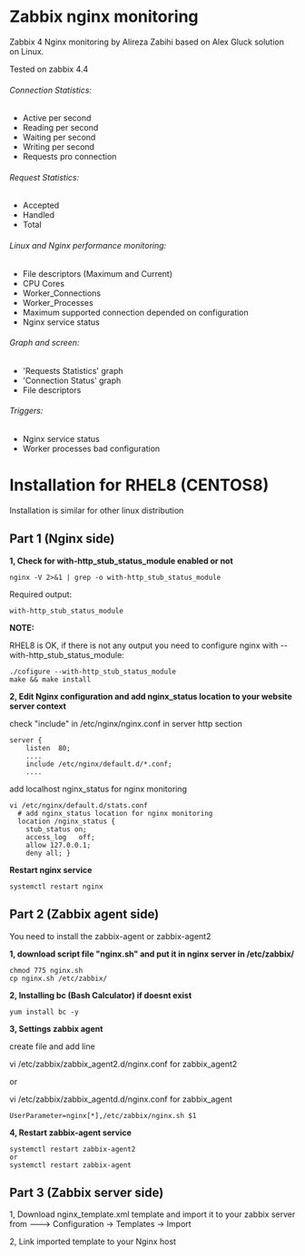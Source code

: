# Zabbix nginx monitoring
Zabbix 4 Nginx monitoring by Alireza Zabihi based on Alex Gluck solution on Linux.

Tested on zabbix 4.4 

###### Connection Statistics:
- Active per second
- Reading per second
- Waiting per second
- Writing per second
- Requests pro connection

###### Request Statistics:
- Accepted
- Handled
- Total

###### Linux and Nginx performance monitoring:
- File descriptors (Maximum and Current)
- CPU Cores
- Worker_Connections
- Worker_Processes
- Maximum supported connection depended on configuration
- Nginx service status

###### Graph and screen:
- 'Requests Statistics' graph
- 'Connection Status' graph
- File descriptors

###### Triggers:
- Nginx service status
- Worker processes bad configuration

# Installation for RHEL8 (CENTOS8)
Installation is similar for other linux distribution

## Part 1 (Nginx side)

**1, Check for with-http_stub_status_module enabled or not**
```
nginx -V 2>&1 | grep -o with-http_stub_status_module 
```
Required output:
```
with-http_stub_status_module
```
**NOTE:**

RHEL8 is OK, 
if there is not any output you need to configure nginx with --with-http_stub_status_module:
```
./cofigure --with-http_stub_status_module
make && make install
```

**2, Edit Nginx configuration and add nginx_status location to your website server context** 

check "include" in /etc/nginx/nginx.conf in server http section
```
server {
    listen  80;
    ....
    include /etc/nginx/default.d/*.conf;
    ....
```
add localhost nginx_status for nginx monitoring 
```
vi /etc/nginx/default.d/stats.conf
  # add nginx_status location for nginx monitoring 
  location /nginx_status {
   	stub_status on;     
    access_log   off;     
    allow 127.0.0.1;
    deny all; }
```

**Restart nginx service** 
```
systemctl restart nginx
```

## Part 2 (Zabbix agent side)

You need to install the zabbix-agent or zabbix-agent2

**1, download script file "nginx.sh" and put it in nginx server in /etc/zabbix/** 
```
chmod 775 nginx.sh 
cp nginx.sh /etc/zabbix/
```

**2, Installing bc (Bash Calculator) if doesnt exist**
```
yum install bc -y
```

**3, Settings zabbix agent**

create file and add line

vi /etc/zabbix/zabbix_agent2.d/nginx.conf for zabbix_agent2

or

vi /etc/zabbix/zabbix_agentd.d/nginx.conf for zabbix_agent

```
UserParameter=nginx[*],/etc/zabbix/nginx.sh $1
```

**4, Restart zabbix-agent service**
```
systemctl restart zabbix-agent2
or
systemctl restart zabbix-agent
```

## Part 3 (Zabbix server side)

1, Download nginx_template.xml template and import it to your zabbix server from ---> Configuration -> Templates -> Import

2, Link imported template to your Nginx host

